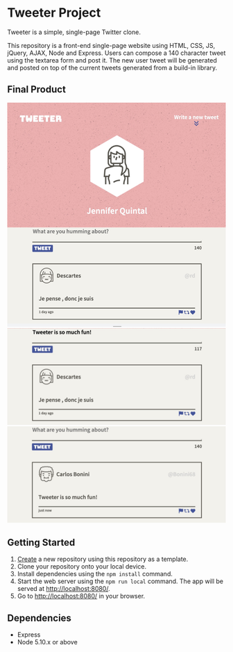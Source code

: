 # Tweeter Project

Tweeter is a simple, single-page Twitter clone.

This repository is a front-end single-page website using HTML, CSS, JS, jQuery, AJAX, Node and Express. Users can compose a 140 character tweet using the textarea form and post it. The new user tweet will be generated and posted on top of the current tweets generated from a build-in library.

## Final Product

!["Screenshot of full page"](https://github.com/quinjenn/tweeter/blob/master/docs/tweeter-full-page.png)
!["Screenshot of Tweet text page"](https://github.com/quinjenn/tweeter/blob/master/docs/tweet-text.png)
!["Screenshot of Tweet response page"](https://github.com/quinjenn/tweeter/blob/master/docs/tweet-response.png)

## Getting Started

1. [Create](https://docs.github.com/en/repositories/creating-and-managing-repositories/creating-a-repository-from-a-template) a new repository using this repository as a template.
2. Clone your repository onto your local device.
3. Install dependencies using the `npm install` command.
4. Start the web server using the `npm run local` command. The app will be served at <http://localhost:8080/>.
5. Go to <http://localhost:8080/> in your browser.

## Dependencies

- Express
- Node 5.10.x or above

